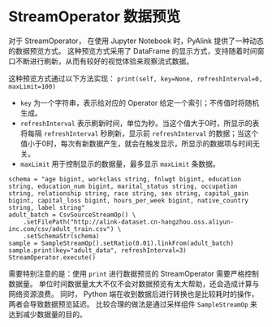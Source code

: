 StreamOperator 数据预览
=======

对于 StreamOperator， 在使用 Jupyter Notebook 时，PyAlink 提供了一种动态的数据预览方式。
这种预览方式采用了 DataFrame 的显示方式，支持随着时间窗口不断进行刷新，从而有较好的视觉体验来观察流式数据。

这种预览方式通过以下方法实现：
```print(self, key=None, refreshInterval=0, maxLimit=100)```

  - ```key``` 为一个字符串，表示给对应的 Operator 给定一个索引；不传值时将随机生成。
  - ```refreshInterval``` 表示刷新时间，单位为秒。当这个值大于0时，所显示的表将每隔 ```refreshInterval``` 秒刷新，显示前 ```refreshInterval``` 的数据；当这个值小于0时，每次有新数据产生，就会在触发显示，所显示的数据项与时间无关。
  - ```maxLimit``` 用于控制显示的数据量，最多显示 ```maxLimit``` 条数据。

```
schema = "age bigint, workclass string, fnlwgt bigint, education string, education_num bigint, marital_status string, occupation string, relationship string, race string, sex string, capital_gain bigint, capital_loss bigint, hours_per_week bigint, native_country string, label string"
adult_batch = CsvSourceStreamOp() \
    .setFilePath("http://alink-dataset.cn-hangzhou.oss.aliyun-inc.com/csv/adult_train.csv") \
    .setSchemaStr(schema)
sample = SampleStreamOp().setRatio(0.01).linkFrom(adult_batch)
sample.print(key="adult_data", refreshInterval=3)
StreamOperator.execute()
```

需要特别注意的是：使用 ```print``` 进行数据预览的 StreamOperator 需要严格控制数据量。
单位时间数据量太大不仅不会对数据预览有太大帮助，还会造成计算与网络资源浪费。
同时， Python 端在收到数据后进行转换也是比较耗时的操作，两者会导致数据预览延迟。
比较合理的做法是通过采样组件 ```SampleStreamOp``` 来达到减少数据量的目的。
